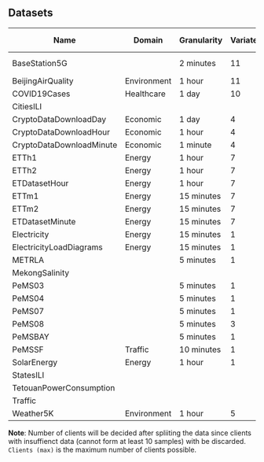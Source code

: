 ## Datasets
| Name | Domain | Granularity | Variates | Clients (max) | Samples | 
| ---- | ------ | ----------- | -------- | ------------- | ------- |
| BaseStation5G |  | 2 minutes | 11 | 3 | 4_192-15_927|
| BeijingAirQuality | Environment | 1 hour | 11 | 12 | |
| COVID19Cases | Healthcare | 1 day | 10 | 55 | |
| CitiesILI | | | | | |
| CryptoDataDownloadDay | Economic | 1 day | 4 | | |
| CryptoDataDownloadHour | Economic | 1 hour | 4 | | |
| CryptoDataDownloadMinute | Economic | 1 minute | 4 | | |
| ETTh1 | Energy | 1 hour | 7 | 1 | 14_400 | 
| ETTh2 | Energy | 1 hour | 7 | 1 | 14_400 | 
| ETDatasetHour | Energy | 1 hour | 7 | 2 | 14_400 | 
| ETTm1 | Energy | 15 minutes | 7 | 1 | 57_600 |
| ETTm2 | Energy | 15 minutes | 7 | 1 | 57_600 |
| ETDatasetMinute | Energy | 15 minutes | 7 | 2 | 57_600 |
| Electricity | Energy | 15 minutes | 1 | 321 | 26_304 |
| ElectricityLoadDiagrams | Energy | 15 minutes | 1 | 370 | 140_256 |
| METRLA | | 5 minutes | 1 | 207 | 34_272 |
| MekongSalinity | | | | | |
| PeMS03 | | 5 minutes | 1 | 358 | 26_208 |
| PeMS04 | | 5 minutes | 1 | 307 | 16_992 |
| PeMS07 | | 5 minutes | 1 | 883 | 28_224 |
| PeMS08 | | 5 minutes | 3 | 170 | 17_856 |
| PeMSBAY | | 5 minutes | 1 | 325 | 52_116 |
| PeMSSF | Traffic | 10 minutes | 1 | 963 | 63_345 |
| SolarEnergy | Energy | 1 hour | 1 | 137 | 52_560 |
| StatesILI | | | | | |
| TetouanPowerConsumption | | | | | |
| Traffic | | | | 862 | 17_544 |
| Weather5K | Environment | 1 hour | 5 | 5_672 ||

**Note**: Number of clients will be decided after spliiting the data since clients with insuffienct data (cannot form at least 10 samples) with be discarded. `Clients (max)` is the maximum number of clients possible.